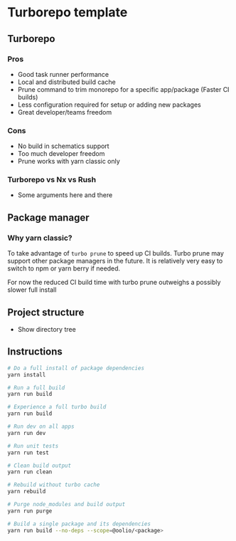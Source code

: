 # Turborepo template

## Turborepo

### Pros

- Good task runner performance
- Local and distributed build cache
- Prune command to trim monorepo for a specific app/package (Faster CI builds)
- Less configuration required for setup or adding new packages
- Great developer/teams freedom

### Cons

- No build in schematics support
- Too much developer freedom
- Prune works with yarn classic only

### Turborepo vs Nx vs Rush

- Some arguments here and there

## Package manager

### Why yarn classic?

To take advantage of `turbo prune` to speed up CI builds. Turbo prune may support other package managers in the future. It is relatively very easy to switch to npm or yarn berry if needed.

For now the reduced CI build time with turbo prune outweighs a possibly slower full install

## Project structure

- Show directory tree

## Instructions

```bash
# Do a full install of package dependencies
yarn install

# Run a full build
yarn run build

# Experience a full turbo build
yarn run build

# Run dev on all apps
yarn run dev

# Run unit tests
yarn run test

# Clean build output
yarn run clean

# Rebuild without turbo cache
yarn rebuild

# Purge node_modules and build output
yarn run purge

# Build a single package and its dependencies
yarn run build --no-deps --scope=@oolio/<package>
```
